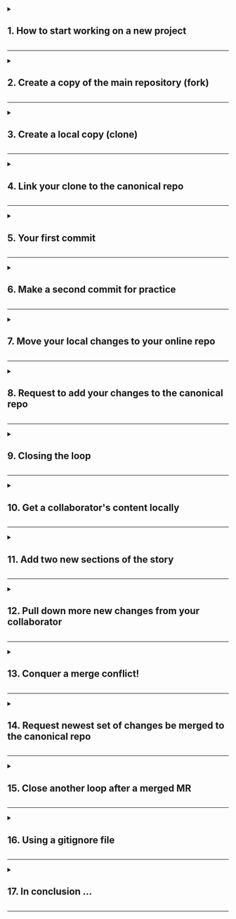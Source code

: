 <details>
<summary><h2>1. How to start working on a new project</h2></summary>

Scenario: You are pointed to a code repository on GitHub (this one) for a project that you just joined. You need to start contributing to this codebase. Where do you start? 

You may know that you can use git version control and/or GitHub to make and save changes (commit), and merge those changes into the main code (pull request). Within the realm of these technologies, there are several different workflows that can be followed. The one we are focusing on here is known as the "fork-and-pull workflow". This will give you a broad base that will enable you to adapt to other workflows as necessary.

![image](https://user-images.githubusercontent.com/13220910/81212295-4bf05a80-8f9a-11ea-8302-99a231f61480.png)

There is a main version of the code that people are collaboratively developing. Each contributor has their own version of this code online and locally. Changes are made locally, sent to their online version, and then combined with the collaborative version of the code. Contributors are able to get the changes from other users by syncing their local version with the collaborative version of the code. Now let's look at that workflow using Git + GitHub terminology.

![image](https://user-images.githubusercontent.com/13220910/155410782-77ba4334-9253-4e1e-a5f0-ac779569fc6d.png)

There is a main version of the code that people are collaboratively developing (`upstream repository`). Each contributor has their own version of this code online (`forked repository`) and locally (`cloned repository`). Changes are saved locally (`commit`), sent to their online version (`pushed to their fork`), and then combined with the collaborative version of the code (`merged with a pull request`). Contributors are able to get the changes from other users by syncing their local version with the collaborative version of the code (`pull the upstream repository`).

We are going to walk through each of these steps within the workflow in this lesson. We will also learn about merge conflicts and what a `.gitignore` file is all about. 

</details>

<hr>

<details>
<summary><h2>2. Create a copy of the main repository (fork)</h2></summary>

The first step in our workflow when working on a new project is to fork the canonical repository. This creates a copy of the repository that is specific to your user on GitHub. Everyone that is working on the project has their own fork of the repository where they can safely make changes without impacting the main code or other contributor's code.

----
**Action:** Fork this repo!

1. Open the main repository home page. You should have been given this link to start the training and you are almost there if you are reading this sentence while on GitHub now. To navigate to the home page view, click `<> Code` at the top of the page (maybe right click and open in a new tab so you don't lose these instructions). The URL should look something like, `https://github.com/[org]/learning-gitflows-[username]` where `[org]` and `[username]` will have values unique to your training.
2. Click the "Fork" button at the top right (see image below).

![image](https://user-images.githubusercontent.com/13220910/81218905-94147a80-8fa4-11ea-9685-09ae5b335bdf.png)

3. If prompted with `Where should we fork ...`, choose your user account.
4. When it is complete, you should be on a new webpage. Instead of `https://github.com/[org]/learning-gitflows-[username]`, you will now see `https://github.com/[username]/learning-gitflows-[username]` at the top.

Congratulations! You've made your own copy of the main repository. Now on to the next section!

</details>

<hr>

<details>
<summary><h2>3. Create a local copy (clone)</h2></summary>

The next step in our workflow is to clone your fork. This creates a local copy of the repository that is specific to your user on GitHub. The local copy is where you will make changes to the codebase. 

----
**Action:** Clone this repo!

![image](https://github.com/CUAHSI/learning-gitflows-template/assets/28936967/53cd6b35-03ec-45d5-bd64-8b889162efd9)

1. Open the GitHub page for your fork, e.g. `https://github.com/[username]/learning-gitflows-[username]`. *A navigation note*: from your fork, you can easily navigate back to the canonical repository by clicking the link next to "forked from" at the top, just below your forked repository name. From the canonical repo page, you can get back to your fork by clicking the fork button on the canonical repo and choosing your existing fork from the list.
2. Click the green `Code` button that has a drop down arrow. Again, make sure you are ***on your fork***. This means that you see `[username]/learning-gitflows-[username]` at the top of the page with `forked from [org]/learning-gitflows-[username]` underneath.
3. Copy the SSH address, not the HTTPS one (see image below). We should have already set up your SSH keys, but if not, follow [these instructions to generate an SSH key](https://help.github.com/en/github/authenticating-to-github/generating-a-new-ssh-key-and-adding-it-to-the-ssh-agent) and [these instructions to add the SSH key to your GitHub account](https://help.github.com/en/github/authenticating-to-github/adding-a-new-ssh-key-to-your-github-account). When you come back to the page, you should have the SSH option.

![image](https://github.com/CUAHSI/learning-gitflows-template/assets/13220910/03273273-ebc7-4d7f-955c-dfaedf68edaa)

4. Open the command line (Windows --> Command Prompt, Mac or Linux --> Terminal). Note that 'Git Bash' is also used to refer to the command line in this training.
5. Change the working directory ([use `cd`](https://stackoverflow.com/questions/17753986/how-to-change-directory-using-windows-command-line)) to the location where you would like to create the cloned directory (see step 1 in snapshot of command prompt). I would recommend creating a folder somewhere in your D drive to put GitHub projects.
6. Type `git clone [insert URL]` and hit enter (step 2 in snapshot of command prompt), e.g. `git clone git@github.com:[username]/learning-gitflows-[username].git`. Note that you cannot CTRL+V to paste into Git Bash. Right click and choose paste instead.
7. A new folder with the same name as the repository is now available in your working directory. In the folder, you will find the same files and file structure that you can see on GitHub (step 3 and 4 in snapshot of command prompt; use the command `dir` to inspect the folder contents).
8. While in the folder, run the command 'git config pull.rebase false'. This will keep a confusing error message from arising later on.

You have now successfully cloned your fork! Close this issue and move on to the next one.


</details>

<hr>

<details>
<summary><h2>4. Link your clone to the canonical repo</h2></summary>

We refer to online versions of GitHub repositories as "remotes". If you open Git Bash to your project directory (you may need to `cd learning-gitflows-[username]` from the end of the last section) and run `git remote -v`, you will see a list of remotes and their URLs that are currently associated with your local copy. Currently, you have one remote - your fork of the repository - though you will see both a fetch and push option for it. It is referred to as the `origin` because your local copy *originated* from it. 

What we need to do now is link the canonical repository to your local copy. This closes the loop and enables you to pull down changes that collaborators have merged to the main repo into your local version. We refer to the online canonical version as the `upstream` repo and it is a `remote` because it is online.

----
**Action:** Link your cloned repository to the upstream remote.

1. Open the GitHub page for the main (or canonical) repository, `https://github.com/[org]/learning-gitflows-[username]` (reminder: this is the original link you were given to start this course!)
2. Just like in the previous step, click the green dropdown that says `<> Code`
3. Copy the SSH URL (not the HTTPS URL)
4. Open Git Bash to your project's working directory.  
5. Type `git remote add upstream [insert URL]`, e.g. `git remote add upstream https://github.com/[org]/learning-gitflows-[username]`. *Reminder:* you cannot CTRL+V to paste into Git Bash. Right click and choose paste instead.
6. Hit enter.
7. Now, when you run `git remote -v` you should see a list with both an `upstream` remote and an `origin` remote.

You have now set up your new project for collaborative development! We are ready to start making changes. 

</details>

<hr>

<details>
<summary><h2>5. Your first commit</h2></summary>

You are now ready to start contributing your own content to the project! Normally, you would be adding new files, editing lines of code, etc; however, to keep this tutorial programming language-agnostic, we will be editing text in a Markdown document. I think you have already learned about Markdown but if not, visit [this quick article](https://guides.github.com/features/mastering-markdown/) to learn about it.

We will be using the `dryville_story.md` file to illustrate changes to a repository. First, you will make a change and then save it with Git.

----
**Action:** Add text to the story and commit your change.

1. Before we make any changes, let's check that we are starting from a clean slate. Run `git status` in Git Bash in your project directory. You should see a message that says "nothing to commit". This means that there are no changes on your local copy and it exactly matches the content on your remote fork (the `origin` repo). This is good!
1. Now, open the `dryville_story.md` file on your computer. Any text editor will do, such as [Notepad++](https://notepad-plus-plus.org/downloads/). Currently, there is a title (denoted by `#`) and two sub-headers (denoted by `##`) with text. You can also see the syntax for hyperlinks, `[text that appears](link/to/the/website)`. To see how this syntax is rendered on GitHub, open the `dryville_story.md` file on GitHub by going to the main repo (`https://github.com/[org]/learning-gitflows-[username]`) and clicking the file name.
1. Now, we will add the next section of the story (we are recreating the story available [here on the USGS Water Science School](https://www.usgs.gov/special-topic/water-science-school/science/story-water-dryville)). Open that link. The next section in the story that we don't have in our file yet is called "Getting Water to Your Homes". Add the title (use `##`), the body text, and the appropriate link for the words "over 8 pounds a gallon" to the `dryville_story.md` file locally. Save the file.
1. Now, we have made a change in our local repo. If you run `git status` in Git Bash, you should see the words "modified: dryville_story.md". This means that Git detects a new change. At this point, you could run `git diff` to visually see the changes you made: red = original, green = changed (if you do this and see a `:` at the bottom of your bash window, type `q` to get out of the diff view before proceeding). You will also see the words "no changes added to commit". This is because we have not told Git to record these changes; we have not "staged" them. 
1. We now need to stage these changes so that they can be included in our commit. To stage our changes, run `git add dryville_story.md`. Now when you run `git status`, you see that the "modified: dryville_story.md" change is listed under "Changes to be committed". We are now ready to make a commit.
1. To make a commit, run `git commit -m "[insert your message here]"`. For this change, we will run `git commit -m "add getting-water-to-your-homes section"`. Any change that was listed under the "Changes to be committed" section when we ran `git status` will be included in this commit.
1. Run `git status` again. We should be back to where we started. There is "nothing to commit" because we don't have any additional changes to the repository content - we already committed our only changes. However, you will also see that it says "Your branch is ahead of 'origin/main' by 1 commit". We'll talk about that later.

You have now made a commit and recorded your changes with Git! Go ahead and move on to the next section.

</details>

<hr>

<details>
<summary><h2>6. Make a second commit for practice</h2></summary>

Practice makes perfect - let's make a second commit to our local repo.

----
**Action:** Add the next section's text and commit this change.

1. If you run `git status` in Git Bash  right now, you should see a message that says "nothing to commit" and also "Your branch is ahead of 'origin/main' by 1 commit". 
1. Open the `dryville_story.md` file on your computer and add the next section of [the story](https://www.usgs.gov/special-topic/water-science-school/science/story-water-dryville), which is called "Dryville's First Water Works". Keep the same formatting as before (`##` for the title, `[inline text](url)` for hyperlinks). Save the file.
1. We have now made a second change in our local repo. If you run `git status` in Git Bash, you should see the words "modified: dryville_story.md". This means that Git detects your change. You will also see the words "no changes added to commit". This is because we still need to stage our changes. Note that you will still see "Your branch is ahead of 'origin/main' by 1 commit" - more on that later.
1. Run `git add dryville_story.md` to stage these changes so that they can be included in our next commit. Now when you run `git status`, you see that the "modified: dryville_story.md" change is listed under "Changes to be committed". We are now ready to make a commit.
1. Run `git commit -m "add dryvilles-first-water-works section"` to make a second commit.
1. Run `git status` again. We should be back to where we started. There is "nothing to commit" because we don't have any additional changes to the repository content - we already committed our changes. However, you will now see that it says "Your branch is ahead of 'origin/main' by 2 commits". We'll talk about that next.

You have now made two commits and recorded your changes with Git! Head to the next section.

</details>

<hr>

<details>
<summary><h2>7. Move your local changes to your online repo</h2></summary>

At this point, we have made our file changes and are satisfied with the state of our local repository. It is time to join these changes with the main repository so that our collaborators can use them. Before we can merge our changes with the main repository, we need to get our local changes onto our fork on GitHub.

----
**Action:** Push your changes to your GitHub fork. 

1. If you run `git status` in Git Bash  right now, you should see a message that says "nothing to commit" and also "Your branch is ahead of 'origin/main' by 2 commits". This means that our local version has 2 new changes that do not appear in our remote fork (called the `origin` because our local version *originated* from it). 
1. To get our local changes to appear on our remote fork, we need to "push" them there. To do so, run `git push`. By default, it will push changes up to the `origin` remote `main` branch (we aren't using branching just yet, so everything is the `main` branch). If you want to be more explicit, you can run `git push [remote name] [branch name]`. For example, `git push origin main` will do the same as `git push`.
1. After you run this successfully, you will see `To github.com:[username]/learning-gitflows-[username].git` near the bottom. It is telling you where those changes went, which is to your remote fork. Yay!
1. Go to your fork's webpage (`https://github.com/[username]/learning-gitflows-[username]`) and click on the `X commits` button (see image below). You should see your two commit messages appear there.

![image](https://github.com/CUAHSI/learning-gitflows-template/assets/13220910/6d19c388-6332-486b-b82e-3c8794a79f5e)

You have pushed your changes up to GitHub! Carry on to the next section.

</details>

<hr>

<details>
<summary><h2>8. Request to add your changes to the canonical repo</h2></summary>

With the new changes on your fork, your are now ready to create a pull request (PR). A PR bundles all of your commits together and *requests* that they be *pulled* into the canonical repository. When a PR is opened, you typically request that a collaborator review your changes. They can look at your PR and examine how the sum of all of your commits differ from the existing canonical repo. They can make suggestions for revisions to specific lines and ask for changes before they merge your contributions into the main repo. 

For now, we will discuss how to open a pull request.

----
**Action:** Open a pull request. 

1. Go to **your fork's** webpage (`https://github.com/[username]/learning-gitflows-[username]`). Near the top, you will see a "Contribute" button (see image below). Click that button, and then click "Open pull request".

![image](https://user-images.githubusercontent.com/5882743/154136024-be54e8a7-7c24-4cca-a1d2-5e376547f59c.png)

2. Before your pull request is actually created, you should verify that you are requesting the correct changes be merged with the correct repository. For now, we are not working with branches, so don't worry about the fields that say "main". However, you should verify that the `base repository` is set to the project canonical repo (`[org]/learning-gitflows-[username]` in this case) and that the `head repository` is set to your fork (`[username]/learning-gitflows-[username]`). You also need to verify the commits lists. It should list the two that you just created.
3. When you have checked those things, you can click the green "Create pull request" button.
4. You still haven't made the pull request yet - one more step. You now need to title your pull request and add a description about your changes. I believe this was discussed earlier but if you need a refresher, [here is an article about some common best practices when it comes to PRs](https://www.atlassian.com/blog/git/written-unwritten-guide-pull-requests).
5. Once you add a title and description, click the cog next to the `Reviewers` feature on the right bar and select your course contact as the reviewer from the drop-down menu. **Note - if you do not have the option to add a reviewer, do step 6 and then add the reviewer after.** You may not have the correct permissions to add a reviewer and should reach out to your course contact.
6. Now you are ready - click "Create pull request"

You have now successfully created a PR! Wait for your PR to be reviewed and merged. Once your PR has been merged, start on the next section.

</details>

<hr>

<details>
<summary><h2>9. Closing the loop</h2></summary>

Congratulations - your PR was merged and you have successfully changed the canonical repository. You are almost a Git Pro! 

Merging a PR creates a commit on the canonical repository. Even though the most recent changes were your additions, technically your fork and local repository do not have that "merge" commit and are now out-of-date with the canonical repo. So, what we will do now is learn how to close the loop after your PR is merged.

----
**Action:** Close the loop. 

1. Open Git Bash and make sure you are in your project's directory (reminder: use `cd`).
1. Pull down changes from the canonical repository (aka the "upstream" remote) by running `git pull upstream main`.
1. We now have changes locally that do not appear on our fork (aka the "origin" remote). So if we run `git status`, we get the message "Your branch is ahead of 'origin/main' by X commits".
1. Just like we did earlier, we can push our local changes to our fork by running `git push` (or `git push origin main` to be explicit).
1. Now when you run `git status`, you should see that everything is up-to-date and there is nothing to commit. 

You have successfully closed the loop after your PR was merged! **Before you go on to the next section, your instructor will need to take an action. Ping them to get them to do it** (maybe something like `Hey [course instructor], I just finished step 9 where I closed the loop between the main repo and my local copy!`), and wait until after they have confirmed things are ready before you move on to the next section.

</details>

<hr>

<details>
<summary><h2>10. Get a collaborator's content locally</h2></summary>

Scenario: After your content was merged, a collaborator tells you that they added additional content. You want to keep working, but you don't want to duplicate anything they did. You now need to pull in their content to your local repository before you continue working. Don't worry, we have done this before. We just need to pull down any new changes from the canonical repository!

----
**Action:** Pull down a collaborator's contributions to the canonical repository. 

1. First, verify that you did indeed close the loop after merging your PR (see previous section).
1. Now, visit that canonical repository on GitHub and look at the commits (go to `https://github.com/[org]/learning-gitflows-[username]` and click on "X commits" just below the green `<> Code` button). You should see a new commit that was not created by you. 
1. Click on the commit name to see what changes were made. Looks like your collaborator added the next section of the story! 
1. Our goal is to continue this work and add another section but first, we need to get our collaborator's changes locally. Before pulling down changes, verify that you don't have any uncommitted changes locally. Run `git status` and look for the phrase, "nothing to commit". If that does not appear, go back to step 1 in this list.
1. Next, pull their changes down using `git pull upstream main`. Remember, the "canonical repository" is referred to as the "upstream" remote in git commands.
1. Now when you open your `dryville_story.md` file locally, you should see the "Be Gone, Dirty Water" section is the last in the file. 

Great! You successfully pulled down contributions that someone else on your team made to the repository. Next, we will add another section. 

</details>

<hr>

<details>
<summary><h2>11. Add two new sections of the story</h2></summary>

Time to add on to this story. We've done this a couple times now, so the edit-save-add-commit pattern should be getting familiar.

----
**Action:** Add text for the next two sections and commit those changes.

1. **Ping your instructor and let them know that you have arrived at this step. There is something that they need to do.**
1. If you run `git status` in Git Bash  right now, you should see a message that says "nothing to commit" and also "Your branch is ahead of 'origin/main' by 1 commit" (that one commit is the one from your collaborator that has not yet been pushed to your fork). 
1. Open the `dryville_story.md` file on your computer and add the next section of [the story](https://www.usgs.gov/special-topic/water-science-school/science/story-water-dryville), which is called "Your First Flood". Keep the same formatting as before (`##` for the title, `[inline text](url)` for hyperlinks). Save the file.
1. If you run `git status` in Git Bash, you should see the words "modified: dryville_story.md". This means that Git detects your change. You will also see the words "no changes added to commit". This is because we still need to stage our changes. Note that you will still see "Your branch is ahead of 'origin/main' by 1 commit" - we still haven't pushed since we pulled down our collaborator's changes.
1. Run `git add dryville_story.md` to stage these changes so that they can be included in our next commit. Now when you run `git status`, you see that the "modified: dryville_story.md" change is listed under "Changes to be committed". We are now ready to make a commit.
1. Run `git commit -m "add your-first-flood section"` to make a commit.
1. Run `git status` again. We should be back to where we started. There is "nothing to commit" because we don't have any additional changes to the repository content - we already committed our changes. However, you will now see that it says "Your branch is ahead of 'origin/main' by 2 commits".
1. Now repeat for "Storing Water for a Rainy Day". Copy and paste text from [the complete story](https://www.usgs.gov/special-topic/water-science-school/science/story-water-dryville). Keep the same formatting as before (`##` for the title, `[inline text](url)` for hyperlinks). Save the file.
1. Run `git add dryville_story.md` to stage these changes.
1. Run `git commit -m "add storing-water-for-a-rainy-day section"` to make a commit.
1. Now `git status` shows that we are ahead of `origin/main` by 3 commits.

You have now made two new commits. There's still more to learn - on to the next part!

</details>

<hr>

<details>
<summary><h2>12. Pull down more new changes from your collaborator</h2></summary>

We just made two commits that added two new sections of the story to our `dryville_story.md` file. Huzzah! Everything is peachy. However, while you were doing that, your collaborator also decided to add to the story and they committed before you. Now, we need to once again pull down their changes before moving on.

----
**Action:** Pull down your collaborator's most recent additions. 

1. Do not proceed with this step until your instructor has verified that it's OK to go on! (You pinged them in the last step, remember?)
1. Before pulling down changes, verify that you don't have any uncommitted changes locally. Run `git status` and look for the phrase, "nothing to commit".
1. Next, pull their changes down using `git pull upstream main`. 
1. Uh oh, there seems to be an issue. When we pulled down those changes, the message "CONFLICT (content): Merge conflict in dryville_story.md" appeared. We must have been editing the same line of the file as our collaborator.

Your first merge conflict! Everything will be OK, promise :) 

</details>

<hr>

<details>
<summary><h2>13. Conquer a merge conflict!</h2></summary>

In the last step, we pulled down changes from our collaborator and realized that there was a merge conflict. This occurs when you edit the same line of code. In this case, you both added on to the last line of the file. Don't worry - merge conflicts are not as intimidating as they may seem. Let's do this!

----
**Action:** Fix the merge conflict. 

1. Open your local `dryville_story.md` file.
1. Scroll through the file and look for where the merge conflict happens. Merge conflicts are denoted by `<<<<<<<` at the start and `>>>>>>>` at the end. Sometimes, there are multiple conflicts and each will be sectioned off with the left and right pointing carrots.
1. We have one merge conflict in this situation, so that makes this easier. Merge conflicts happen because Git doesn't know which are the correct lines. A human needs to intervene and decide what to keep and what not to keep. Look at your conflict in `dryville_story.md`. The content between `<<<<<<< HEAD` and `=======` is the content that existed in your version of the file before you attempted to pull other changes. The content between `=======` and `>>>>>>>` is what you pulled down and tried to merge. Examine the differences between the content in those sections.
1. The most obvious difference is that your version has the `Your First Flood` section, while the version you are trying to merge does not. So, you would want to keep the `Your First Flood` text. Cut and paste that section so that it is outside and above the `<<<<<<< HEAD` section (see below).

```
## Your First Flood

You're again happy until the first desert downpour hits. The rain flows down the hills (runoff) into Dryville's town center and suddenly you have your first flood — more unwanted water (and the mud it carries with it) to deal with. You decide to build a set of storm drains to fix this problem. Lay some more (this time BIG) pipes through town with intakes where the water collects in low spots. Storm water will flow into these pipes and be sent on its way downhill into your creek. Another problem solved.

But when the storm hit, Dryville Creek overflowed and flooded some houses that were built on the flood plain, the flat ground alongside of the creek. You can do two things here. Look at the lay of the land and decide what parts of the creek bed will flood most often when it really rains and don't allow people to build houses there, or build a dam upstream to create a reservoir to trap storm water before it floods into town. Your reservoir can then release the water slowly over a long period of time, thus preventing floods and recharging ground water.

<<<<<<< HEAD
## Storing Water for a Rainy Day

You start thinking... a reservoir (you can call it a lake) above town could really serve a lot of purposes. A lake will provide a place for you to have fun — go swimming, boating, catch catfish, and relax. You can run your water-supply intake pipes from the lake instead of from your creek, especially since the flood destroyed your water-intake pumping station. With a dam you can release only the amount of water you want into the creek below the dam, thus making sure you have just the right amount of water running in Dryville Creek at all times. A dam would even help prevent flooding downstream because you can hold extra rainfall and runoff during a storm and slowly release it afterward. You can build a bigger paddle wheel, or, better yet, construct a real [hydroelectric power plant](https://www.usgs.gov/special-topic/water-science-school/science/hydroelectric-power-water-use) in your dam to start generating electricity! More problems solved.
=======
## Storing Water for a Rainy Day

You start thinking... a reservoir (you can call it a lake) above town could really serve a lot of purposes. A lake will provide a place for you to have fun — go swimming, boating, catch catfish, and relax. You can run your water-supply intake pipes from the lake instead of from your creek, especially since the flood destroyed your water-intake pumping station. With a dam you can release only the amount of water you want into the creek below the dam, thus making sure you have just the right amount of water running in Dryville Creek at all times. A dam would even help prevent flooding downstream because you can hold extra rainfall and runoff during a storm and slowly release it afterward. You can build a bigger paddle wheel, or, better yet, construct a real hydroelectric power plant in your dam to start generating electricity! More problems solved.
>>>>>>> afd002e4b66f31f815e4236ffa6ea3e17f127e1d
```

5. Now, continuing on. Examine the differences between the "Storing Water for a Rainy Day" sections. Can you find any?
6. The only difference should be that your version (the top one) has a hyperlink for the hydroelectric power plant, while the version that is being merged does not. So, we actually want to keep only the version that you created. 
7. Delete the content between `=======` and `>>>>>>>` (the bottom section).
8. Now you are left with the merge conflict symbols and the correct version of the "Storing Water for a Rainy Day" section. Delete all of the symbols related to the merge conflict (`<<<<<<< HEAD`, `=======`, and `>>>>>>> [random letters/numbers]`). Now, you should be back to where you started (which happens in merge conflict resolution sometimes).
9. Save the file.
10. The last step for resolving a merge confict is to commit your changes. Follow the same pattern as before. Running `git status` will show you that you have an unresolved merge conflict. Just as before, run `git add dryville_story.md` to stage your changed file. Then commit by running `git commit -m "resolve merge conflict"`. 
11. Now, when you run `git status` you will see that you don't have any changes to commit (but your branch is still ahead of `origin/main` - which is fine and will be addressed next).

You successfully resolved a conflict! Continue the course in the next section.

</details>

<hr>

<details>
<summary><h2>14. Request newest set of changes be merged to the canonical repo</h2></summary>

We are now ready to push our local changes (including the resolved merge conflict) up to our fork (aka remote "origin"). Then, we can open a pull request (PR). 

----
**Action:** Push your changes to your GitHub fork and open a PR. 

1. If you run `git status` in Git Bash  right now, you should see a message that says "nothing to commit" and also "Your branch is ahead of 'origin/main' by X commits". Our local version has new changes that do not appear in our fork (aka the remote `origin` because our local version *originated* from it). 
1. Just as before, we need to "push" our local changes to our remote fork. Run `git push origin main` to do so. 
1. Go to **your fork's** webpage (`https://github.com/[username]/learning-gitflows-[username]`) and click on the `X commits` button (just below the green `<> Code` button). You should see your new commit messages appear there.
1. Now, click the "Code" tab to go back to your fork's home page. At the top, click the "New pull request button".
1. Before your pull request is actually created, you need to verify that you are requesting the correct changes be merged with the correct repository. Remember, we are not working with branches, so don't worry about the fields that say "main". However, you should verify that the `base repository` is set to the project canonical repo (`[org]/learning-gitflows-[username]`) and that the `head repository` is set to your fork (`[username]/learning-gitflows-[username]`).
1. After verifying, click the green "Create pull request" button.
1. Add a title to your pull request and a description about your changes.
1. Once you add a title and description, click the cog next to the `Reviewers` feature on the right bar and select your course contact as the reviewer from the drop-down menu. If you do not have the option to add a reviewer, do step 9 and then add the reviewer after.
1. Now, click "Create pull request".

You have successfully made a second pull request! Wait for your PR to be reviewed and merged. Once your PR has been merged, read the next section.

</details>

<hr>

<details>
<summary><h2>15. Close another loop after a merged MR</h2></summary>

Your PR was merged! Yay! Now, remember that "closing the loop" thing we did after our last PR was merged? Let's do it again.

Merging a PR creates a commit on the canonical repository. Even though the most recent changes were your additions, technically your fork and local repository do not have that "merge" commit and are now out-of-date with the canonical repo. So, we need to close the loop.

----
**Action:** Close the loop. 

1. Open Git Bash and make sure you are in your project's directory (reminder: use `cd`).
1. Pull down changes from the canonical repository (aka the "upstream" remote) by running `git pull upstream main`.
1. We now have changes locally that do not appear on our fork (aka the "origin" remote). So if we run `git status`, we get the message "Your branch is ahead of 'origin/main' by X commits".
1. Just like we did earlier, we can push our local changes to our fork by running `git push` (or `git push origin main` to be explicit).
1. Now when you run `git status`, you should see that everything is up-to-date and there is nothing to commit. 

You have once again closed the loop after your PR was merged! We are almost done - head to the next section to learn about our last new topic.

</details>

<hr>

<details>
<summary><h2>16. Using a gitignore file</h2></summary>

The last topic we are going to cover in this tutorial is the `.gitignore` file. These files are used when you have a local file that you don't want to track changes to in a commit or put on GitHub. You simply add the name of the file (including directory structure when applicable) to the `.gitignore` file to have Git *ignore* it (see what they did there?). This practice is often used for intermediate files created by processes within your repo, temporary files, or really large data that need to be stored elsewhere. Additional information about `.gitignore` files can be found in [this article](https://www.pluralsight.com/guides/how-to-use-gitignore-file).

----
**Action:** Add a file and then gitignore it.

1. First, open the `.gitignore` file that is in your local directory using a text editor (for example, Notepad++). It should be completely empty.
1. Next, download [this image](https://www.usgs.gov/media/images/icon-teaching) (right click and choose "Save image as") and save as `wss-icon-small-teacher.png` in your `learning-gitflows-[username]` folder on your computer. 
1. Now in Git Bash, run `ls` to "list" the items in your current working directory. You should see the following: `dryville_story.md`, `README.md` and `wss-icon-small-teacher.png`. Note that the `.gitignore` file doesn't show up with `ls` because it is technically a "hidden" file (starts with a `.`).
1. So, you've added a new file to your repository. Now, run `git status`. Git shows that `wss-icon-small-teacher.png` is an untracked file. We could leave it like that and just try to remember to not commit it, but that seems risky. The more foolproof way is to to add it to the `.gitignore` file.  
1. Copy the filename `wss-icon-small-teacher.png` and paste into the `.gitignore` file. Save the file.
1. Now run `git status`. It no longer shows `wss-icon-small-teacher.png` as an untracked file, but instead shows that we have modified `.gitignore`. That is because this file is version controlled - whenever we change it, we push those changes to the main repository so that everyone uses the same one. 
1. Now, commit your changes to `.gitignore` and push to your fork.  
```
git add .gitignore
git commit -m "add downloaded image to gitignore"
git push origin main
```
8. Finally, create a pull request. Make sure to add your course contact as a reviewer of your PR. Revisit the step "Request to add your changes to the canonical repo" if you need any reminders for how to do this.

Once you open your PR, wait for it to be reviewed and merged. Once your PR has been merged, you can read the final section.

</details>

<hr>

<details>
<summary><h2>17. In conclusion ...</h2></summary>

Welcome to the end of the hands on tutorial with Git and GitHub! You have now been exposed and practiced the basic workflow that is common for collaborating on codebases in open science. Below is a summary of all the concepts you learn. Feel free to screenshot/copy/bookmark that section to use as a reference in the future. At the very end of this section, we share resources that you may be interested in exploring later as you embark on your journey to become a Git and collaborative coding expert!

## The conceptual diagram of the workflow you just learned/used 

![image](https://user-images.githubusercontent.com/13220910/155410782-77ba4334-9253-4e1e-a5f0-ac779569fc6d.png)

## A summary list of commands that were used.

### Setting up a new project

1. Fork the canonical repo to your username.
1. Create a local copy of your fork - copy the SSH URL from **your fork's** GitHub page, then in Git Bash run `git clone [insert your fork's SSH URL]`.
1. Add the canonical repo as a remote to your local version - copy the SSH URL from **the canonical repo's** GitHub page, then in Git Bash run `git remote add upstream [insert canonical repo's SSH URL]`.
1. Verify that you are ready to go with remotes - run `git remote -v` and check that your fork's URL is next to `origin` and the canonical repo is listed next to `upstream`.

### Saving a change locally

1. Change the file(s).
1. Inspect what changes git detects - run `git status`
1. Stage the files that you want to include in your commit - `git add [insert file name]`. Pro tip: use `git add .` to stage all changed files listed with `git status`.
1. Commit your staged changes - `git commit -m "[commit message here]"`

### Moving your local commits to your fork

1. Run `git push origin main`
1. Look at the "commits" page on your fork on GitHub to see your new commits (click "X commits" below the green `<> Code` dropdown button).

### Adding your changes to the canonical repository

1. Once you have changes on your fork that make it different from the canonical repository, go to your fork's GitHub page and click "New pull request". 
1. In the next screen, verify that the `base` repository shows the canonical and the `head` repository shows your fork. 
1. Click "Create pull request".
1. Add a title and description. Include a reviewer. If the PR addresses specific [issues](https://docs.github.com/en/issues/tracking-your-work-with-issues/about-issues) in your GitHub repo, link to them by adding `#[issue number]` in your description.
1. The reviewer will approve/merge the changes.
1. Close the loop by pulling down the changes from upstream to your local repo - `git pull upstream main`

### Handling merge conflicts

1. If you have a merge conflict after pulling down changes, look in the file(s) that have been flagged as having conflicts.
1. Inspect the content between `<<<<<<< HEAD` and `=======`, which is the content that existed before the merge (likely your local content).
1. Now inspect the content between `=======` and `>>>>>>> [string of letters and numbers]`, which is the content that is trying to be merged with what currently exists locally (likely the remote content).
1. Decide what of that content to keep and what to delete.
1. Remove the merge conflict symbols, `<<<<<<< HEAD`, `=======`, and `>>>>>>> [string of letters and numbers]`.
1. Save the file and then commit your merge resolution (see above for making commits). The the message "resolve merge conflict" is often used.

## Feeling confident? Explore more!

There is a lot more Git that can be learned, but the above are the basics that will probably be enough for awhile. As you start to get more advanced, there may be some additional concepts/commands you should learn such as, 

* Temporarily hiding changes in order to pull upstream changes to avoid conflicts (`git stash`, `git stash apply`),
* branching (`git switch -c`, `git checkout`), and
* [much more](https://git-scm.com/doc)!

Congratulations - you completed the tutorial!

</details>

<hr>
